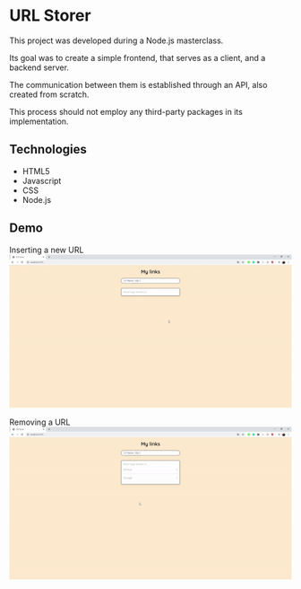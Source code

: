 # URL Storer

This project was developed during a Node.js masterclass.

Its goal was to create a simple frontend, that serves as a client, and a backend server. 

The communication between them is established through an API, also created from scratch.

This process should not employ any third-party packages in its implementation.

## Technologies
* HTML5
* Javascript
* CSS
* Node.js

## Demo
Inserting a new URL
![Inserting Url](https://github.com/malvesbertoni/url-storer/blob/master/addUrl.gif)

Removing a URL
![Removing Url](https://github.com/malvesbertoni/url-storer/blob/master/deleteUrl.gif)
